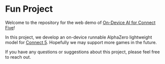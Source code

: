 # Fun Project

Welcome to the repository for the web demo of [On-Device AI for Connect Five](https://072jiajia.github.io/connect5-ai/)!

In this project, we develop an on-device runnable AlphaZero lightweight model for [Connect 5](https://en.wikipedia.org/wiki/Gomoku). Hopefully we may support more games in the future.

If you have any questions or suggestions about this project, please feel free to reach out.
